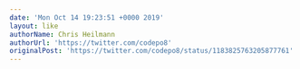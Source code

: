 ```yaml
---
date: 'Mon Oct 14 19:23:51 +0000 2019'
layout: like
authorName: Chris Heilmann
authorUrl: 'https://twitter.com/codepo8'
originalPost: 'https://twitter.com/codepo8/status/1183825763205877761'
---
```

